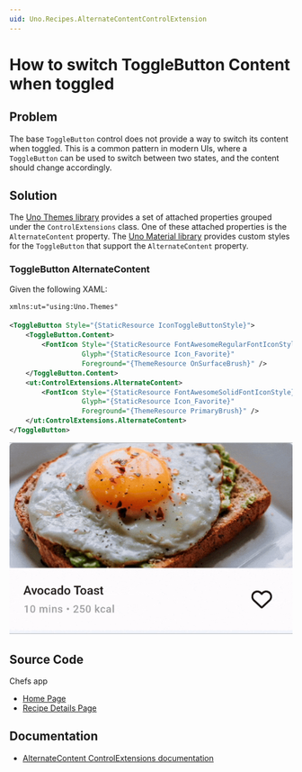 ```yaml
---
uid: Uno.Recipes.AlternateContentControlExtension
---
```


# How to switch ToggleButton Content when toggled

## Problem

The base `ToggleButton` control does not provide a way to switch its content when toggled. This is a common pattern in modern UIs, where a `ToggleButton` can be used to switch between two states, and the content should change accordingly.

## Solution

The [Uno Themes library](xref:Uno.Themes.Overview) provides a set of attached properties grouped under the `ControlExtensions` class. One of these attached properties is the `AlternateContent` property. The [Uno Material library](Uno.Themes.Material.GetStarted) provides custom styles for the `ToggleButton` that support the `AlternateContent` property.

### ToggleButton AlternateContent

Given the following XAML:

```xml
xmlns:ut="using:Uno.Themes"

<ToggleButton Style="{StaticResource IconToggleButtonStyle}">
    <ToggleButton.Content>
        <FontIcon Style="{StaticResource FontAwesomeRegularFontIconStyle}"
                  Glyph="{StaticResource Icon_Favorite}"
                  Foreground="{ThemeResource OnSurfaceBrush}" />
    </ToggleButton.Content>
    <ut:ControlExtensions.AlternateContent>
        <FontIcon Style="{StaticResource FontAwesomeSolidFontIconStyle}"
                  Glyph="{StaticResource Icon_Favorite}"
                  Foreground="{ThemeResource PrimaryBrush}" />
    </ut:ControlExtensions.AlternateContent>
</ToggleButton>
```

![ToggleButton with AlternateContent](../assets/toggle-alternate-content.gif)

## Source Code

Chefs app

- [Home Page](https://github.com/unoplatform/uno.chefs/blob/08d57612e22fd6796e9f0ee7a8a48ba252e7440a/src/Chefs/Views/HomePage.xaml#L57-L61)
- [Recipe Details Page](https://github.com/unoplatform/uno.chefs/blob/08d57612e22fd6796e9f0ee7a8a48ba252e7440a/src/Chefs/Views/RecipeDetailsPage.xaml#L353-L365)

## Documentation

- [AlternateContent ControlExtensions documentation](xref:Uno.Themes.Control.Extensions#alternate-content)
